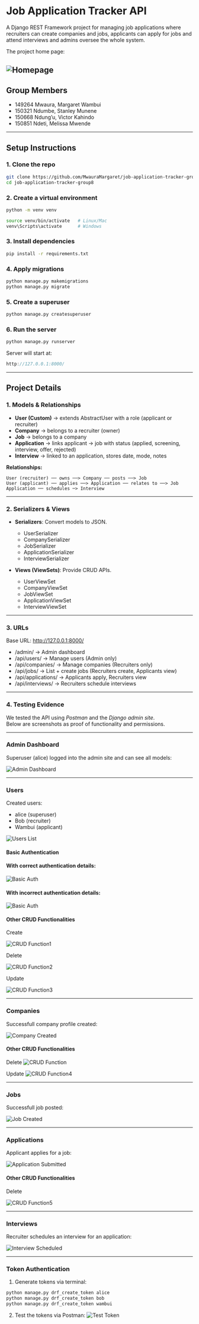 # Job Application Tracker API

A Django REST Framework project for managing job applications where recruiters can create companies and jobs, applicants can apply for jobs and attend interviews and admins oversee the whole system.

The project home page:

![Homepage](images/homepage.png)
---

## Group Members
- 149264 Mwaura, Margaret Wambui
- 150321 Ndumbe, Stanley Munene
- 150668 Ndung’u, Victor Kahindo
- 150851 Ndeti, Melissa Mwende

---

##  Setup Instructions

### 1. Clone the repo
```bash
git clone https://github.com/MwauraMargaret/job-application-tracker-group8.git
cd job-application-tracker-group8
```

### 2. Create a virtual environment
```bash
python -m venv venv

source venv/bin/activate   # Linux/Mac
venv\Scripts\activate      # Windows
```

### 3. Install dependencies
```bash
pip install -r requirements.txt
```

### 4. Apply migrations
```bash
python manage.py makemigrations
python manage.py migrate
```

### 5. Create a superuser
```bash
python manage.py createsuperuser
```

### 6. Run the server
```bash
python manage.py runserver
```
Server will start at:
```cpp
http://127.0.0.1:8000/
```
---

## Project Details

### 1. Models & Relationships

- **User (Custom)** → extends AbstractUser with a role (applicant or recruiter)  
- **Company** → belongs to a recruiter (owner)  
- **Job** → belongs to a company  
- **Application** → links applicant → job with status (applied, screening, interview, offer, rejected)  
- **Interview** → linked to an application, stores date, mode, notes  

**Relationships:**
```pgsql
User (recruiter) ── owns ──> Company ── posts ──> Job
User (applicant) ── applies ──> Application ── relates to ──> Job
Application ── schedules ─> Interview
```
---

### 2. Serializers & Views

- **Serializers**: Convert models to JSON.  
  - UserSerializer  
  - CompanySerializer  
  - JobSerializer  
  - ApplicationSerializer  
  - InterviewSerializer  

- **Views (ViewSets)**: Provide CRUD APIs.  
  - UserViewSet  
  - CompanyViewSet  
  - JobViewSet  
  - ApplicationViewSet  
  - InterviewViewSet  

---

### 3. URLs

Base URL: http://127.0.0.1:8000/

- /admin/ → Admin dashboard  
- /api/users/ → Manage users (Admin only)  
- /api/companies/ → Manage companies (Recruiters only)  
- /api/jobs/ → List + create jobs (Recruiters create, Applicants view)  
- /api/applications/ → Applicants apply, Recruiters view  
- /api/interviews/ → Recruiters schedule interviews  

---

### 4. Testing Evidence

We tested the API using *Postman* and the *Django admin site*.  
Below are screenshots as proof of functionality and permissions.

---

### Admin Dashboard
Superuser (alice) logged into the admin site and can see all models:

![Admin Dashboard](images/admin_dashboard.png)

---

### Users
Created users:
- alice (superuser)  
- Bob (recruiter)  
- Wambui (applicant)  

![Users List](images/users.png)

#### Basic Authentication
#### With correct authentication details:
![Basic Auth](images/basic-auth-test.png)

#### With incorrect authentication details:
![Basic Auth](images/basic-auth-test2.png)

#### Other CRUD Functionalities
Create

![CRUD Function1](images/add-user.png)

Delete

![CRUD Function2](images/delete-user.png)

Update

![CRUD Function3](images/update-user.png)

---

### Companies
Successfull company profile created:

![Company Created](images/companies.png)

#### Other CRUD Functionalities
Delete
![CRUD Function](images/delete-company.png)

Update
![CRUD Function4](images/update-user.png)

---

### Jobs
Successfull job posted:

![Job Created](images/jobs.png)

---

### Applications
Applicant applies for a job:

![Application Submitted](images/applications.png)

#### Other CRUD Functionalities
Delete

![CRUD Function5](images/delete-application.png)

---

### Interviews
Recruiter schedules an interview for an application:

![Interview Scheduled](images/interviews.png)

---

### Token Authentication
1. Generate tokens via terminal:

```bash
python manage.py drf_create_token alice
python manage.py drf_create_token bob
python manage.py drf_create_token wambui
```

2. Test the tokens via Postman:
![Test Token](images/token-auth.png)
